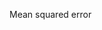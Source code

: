 Mean squared error

[](https://raw.githubusercontent.com/ga-students/DSI-DC-2/master/curriculum/Week-03/3.06-model-fit-lab/img_1.jpg?token=ANUtewo7qZPLzRZRvRd1Zhkc5-rlZ-Bvks5XvHngwA%3D%3D)



